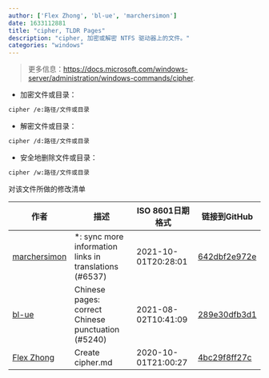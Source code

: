 ```yaml
---
author: ['Flex Zhong', 'bl-ue', 'marchersimon']
date: 1633112881
title: "cipher, TLDR Pages"
description: "cipher, 加密或解密 NTFS 驱动器上的文件。"
categories: "windows"
---
```

> 更多信息：<https://docs.microsoft.com/windows-server/administration/windows-commands/cipher>.

- 加密文件或目录：

```bash
cipher /e:路径/文件或目录
```

- 解密文件或目录：

```bash
cipher /d:路径/文件或目录
```

- 安全地删除文件或目录：

```bash
cipher /w:路径/文件或目录
```
对该文件所做的修改清单


作者 | 描述 | ISO 8601日期格式 | 链接到GitHub
------|-----|-----|-----
[marchersimon](mailto:50295997+marchersimon@users.noreply.github.com) | *: sync more information links in translations (#6537) | 2021-10-01T20:28:01 | [642dbf2e972e](https://github.com/tldr-pages/tldr/commit/642dbf2e972e388fab8c84ba3b4685fb862b6454)
[bl-ue](mailto:54780737+bl-ue@users.noreply.github.com) | Chinese pages: correct Chinese punctuation (#5240) | 2021-08-02T10:41:09 | [289e30dfb3d1](https://github.com/tldr-pages/tldr/commit/289e30dfb3d1d73bade9e3610e12bfc90e9270ae)
[Flex Zhong](mailto:chungzh07@gmail.com) | Create cipher.md | 2020-10-01T21:00:27 | [4bc29f8ff27c](https://github.com/tldr-pages/tldr/commit/4bc29f8ff27c11444a104f4980bce8cc479d98f1)

